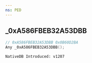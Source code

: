 ```yaml
---
ns: PED
---
```

## _0xA586FBEB32A53DBB

```c
// 0xA586FBEB32A53DBB 0x0B60D2BA
Any _0xA586FBEB32A53DBB();
```

```
NativeDB Introduced: v1207
```

